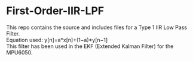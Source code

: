 # First-Order-IIR-LPF
This repo contains the source and includes files for a Type 1 IIR Low Pass Filter.\
Equation used: y[n]=a*x[n]+(1−a)*y[n−1]\
This filter has been used in the EKF (Extended Kalman Filter) for the MPU6050.
